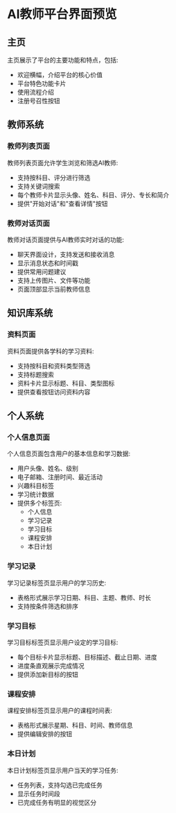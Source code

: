 # AI教师平台界面预览

## 主页

主页展示了平台的主要功能和特点，包括:
- 欢迎横幅，介绍平台的核心价值
- 平台特色功能卡片
- 使用流程介绍
- 注册号召性按钮

## 教师系统

### 教师列表页面

教师列表页面允许学生浏览和筛选AI教师:
- 支持按科目、评分进行筛选
- 支持关键词搜索
- 每个教师卡片显示头像、姓名、科目、评分、专长和简介
- 提供"开始对话"和"查看详情"按钮

### 教师对话页面

教师对话页面提供与AI教师实时对话的功能:
- 聊天界面设计，支持发送和接收消息
- 显示消息状态和时间戳
- 提供常用问题建议
- 支持上传图片、文件等功能
- 页面顶部显示当前教师信息

## 知识库系统

### 资料页面

资料页面提供各学科的学习资料:
- 支持按科目和资料类型筛选
- 支持标题搜索
- 资料卡片显示标题、科目、类型图标
- 提供查看按钮访问资料内容

## 个人系统

### 个人信息页面

个人信息页面包含用户的基本信息和学习数据:
- 用户头像、姓名、级别
- 电子邮箱、注册时间、最近活动
- 兴趣科目标签
- 学习统计数据
- 提供多个标签页:
  - 个人信息
  - 学习记录
  - 学习目标
  - 课程安排
  - 本日计划

### 学习记录

学习记录标签页显示用户的学习历史:
- 表格形式展示学习日期、科目、主题、教师、时长
- 支持按条件筛选和排序

### 学习目标

学习目标标签页显示用户设定的学习目标:
- 每个目标卡片显示标题、目标描述、截止日期、进度
- 进度条直观展示完成情况
- 提供添加新目标的按钮

### 课程安排

课程安排标签页显示用户的课程时间表:
- 表格形式展示星期、科目、时间、教师信息
- 提供编辑安排的按钮

### 本日计划

本日计划标签页显示用户当天的学习任务:
- 任务列表，支持勾选已完成任务
- 显示任务时间段
- 已完成任务有明显的视觉区分 